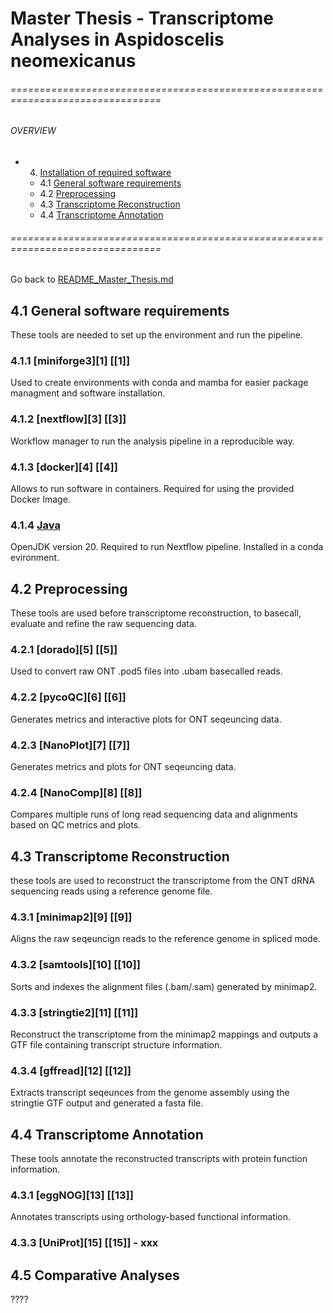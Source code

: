 #  Master Thesis - Transcriptome Analyses in Aspidoscelis neomexicanus

###### ================================================================================
###### OVERVIEW
+ 4. [ Installation of required software  ](#install)
    * 4.1 [ General software requirements ](#gensof)
    * 4.2 [ Preprocessing ](#prepro)
    * 4.3 [ Transcriptome Reconstruction ](#trans-recon)
    * 4.4 [ Transcriptome Annotation ](#trans-anno)
###### ================================================================================

Go back to [README_Master_Thesis.md](README_Master_Thesis.md)

 <a name="gensof"></a>
## 4.1 General software requirements
These tools are needed to set up the environment and run the pipeline.
<a name="miniforge3"></a>
### 4.1.1 [miniforge3][1] [[1]]
Used to create environments with conda and mamba for easier package managment and software installation.
### 4.1.2 [nextflow][3] [[3]]
Workflow manager to run the analysis pipeline in a reproducible way.
<a name="docker"></a>
### 4.1.3 [docker][4] [[4]]
Allows to run software in containers. Required for using the provided Docker Image.
<a name="xxx"></a>
### 4.1.4 [Java](conda_java20_env.yml)
OpenJDK version 20. Required to run Nextflow pipeline. Installed in a conda evironment.

<a name="prepro"></a>
## 4.2 Preprocessing 
These tools are used before transcriptome reconstruction, to basecall, evaluate and refine the raw sequencing data.
<a name="dorado"></a>
### 4.2.1 [dorado][5] [[5]]
Used to convert raw ONT .pod5 files into .ubam basecalled reads.
<a name="pycoQC"></a>
### 4.2.2 [pycoQC][6] [[6]]
Generates metrics and interactive plots for ONT seqeuncing data.
<a name="NanoPlot"></a>
### 4.2.3 [NanoPlot][7] [[7]]
Generates metrics and plots for ONT seqeuncing data.
<a name="NanoComp"></a>
### 4.2.4 [NanoComp][8] [[8]]
Compares multiple runs of long read sequencing data and alignments based on QC metrics and plots.

<a name="trans-recon"></a>
## 4.3 Transcriptome Reconstruction 
these tools are used to reconstruct the transcriptome from the ONT dRNA sequencing reads using a reference genome file.
<a name="minimap2"></a>
### 4.3.1 [minimap2][9] [[9]]
Aligns the raw seqeuncign reads to the reference genome in spliced mode.

<a name="samtools"></a>
### 4.3.2 [samtools][10] [[10]]
Sorts and indexes the alignment files (.bam/.sam) generated by minimap2.

<a name="stringtie2"></a>
### 4.3.3 [stringtie2][11] [[11]]
Reconstruct the transcriptome from the minimap2 mappings and outputs a GTF file containing transcript structure information.

<a name="gffread"></a>
### 4.3.4 [gffread][12] [[12]]
Extracts transcript seqeunces from the genome assembly using the stringtie GTF output and generated a fasta file.

<a name="trans-anno"></a>
## 4.4 Transcriptome Annotation
These tools annotate the reconstructed transcripts with protein function information.

<a name="eggNOG"></a>
### 4.3.1 [eggNOG][13] [[13]]
Annotates transcripts using orthology-based functional information.

<a name="uniprot"></a>
### 4.3.3 [UniProt][15] [[15]] - xxx

## 4.5 Comparative Analyses
????
